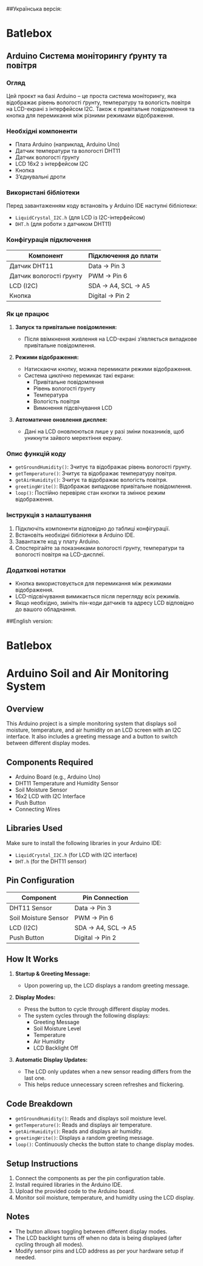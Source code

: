 ##Українська версія:
# Batlebox
## Arduino Система моніторингу ґрунту та повітря

### Огляд
Цей проєкт на базі Arduino – це проста система моніторингу, яка відображає рівень вологості ґрунту, температуру та вологість повітря на LCD-екрані з інтерфейсом I2C. Також є привітальне повідомлення та кнопка для перемикання між різними режимами відображення.

### Необхідні компоненти
- Плата Arduino (наприклад, Arduino Uno)
- Датчик температури та вологості DHT11
- Датчик вологості ґрунту
- LCD 16x2 з інтерфейсом I2C
- Кнопка
- З’єднувальні дроти

### Використані бібліотеки
Перед завантаженням коду встановіть у Arduino IDE наступні бібліотеки:
- `LiquidCrystal_I2C.h` (для LCD із I2C-інтерфейсом)
- `DHT.h` (для роботи з датчиком DHT11)

### Конфігурація підключення
| Компонент                | Підключення до плати  |
|--------------------------|----------------------|
| Датчик DHT11             | Data -> Pin 3        |
| Датчик вологості ґрунту  | PWM -> Pin 6        |
| LCD (I2C)                | SDA -> A4, SCL -> A5 |
| Кнопка                   | Digital -> Pin 2     |

### Як це працює
1. **Запуск та привітальне повідомлення:**
   - Після ввімкнення живлення на LCD-екрані з’являється випадкове привітальне повідомлення.

2. **Режими відображення:**
   - Натискаючи кнопку, можна перемикати режими відображення.
   - Система циклічно перемикає такі екрани:
     - Привітальне повідомлення
     - Рівень вологості ґрунту
     - Температура
     - Вологість повітря
     - Вимкнення підсвічування LCD

3. **Автоматичне оновлення дисплея:**
   - Дані на LCD оновлюються лише у разі зміни показників, щоб уникнути зайвого мерехтіння екрану.

### Опис функцій коду
- `getGroundHumidity()`: Зчитує та відображає рівень вологості ґрунту.
- `getTemperature()`: Зчитує та відображає температуру повітря.
- `getAirHumidity()`: Зчитує та відображає вологість повітря.
- `greetingWrite()`: Відображає випадкове привітальне повідомлення.
- `loop()`: Постійно перевіряє стан кнопки та змінює режим відображення.

### Інструкція з налаштування
1. Підключіть компоненти відповідно до таблиці конфігурації.
2. Встановіть необхідні бібліотеки в Arduino IDE.
3. Завантажте код у плату Arduino.
4. Спостерігайте за показниками вологості ґрунту, температури та вологості повітря на LCD-дисплеї.

### Додаткові нотатки
- Кнопка використовується для перемикання між режимами відображення.
- LCD-підсвічування вимикається після перегляду всіх режимів.
- Якщо необхідно, змініть пін-коди датчиків та адресу LCD відповідно до вашого обладнання.

##English version:
# Batlebox
 # Arduino Soil and Air Monitoring System

## Overview
This Arduino project is a simple monitoring system that displays soil moisture, temperature, and air humidity on an LCD screen with an I2C interface. It also includes a greeting message and a button to switch between different display modes.

## Components Required
- Arduino Board (e.g., Arduino Uno)
- DHT11 Temperature and Humidity Sensor
- Soil Moisture Sensor
- 16x2 LCD with I2C Interface
- Push Button
- Connecting Wires

## Libraries Used
Make sure to install the following libraries in your Arduino IDE:
- `LiquidCrystal_I2C.h` (for LCD with I2C interface)
- `DHT.h` (for the DHT11 sensor)

## Pin Configuration
| Component               | Pin Connection       |
|-------------------------|----------------------|
| DHT11 Sensor            | Data -> Pin 3        |
| Soil Moisture Sensor    | PWM -> Pin 6      |
| LCD (I2C)               | SDA -> A4, SCL -> A5 |
| Push Button             | Digital -> Pin 2     |

## How It Works
1. **Startup & Greeting Message:**
   - Upon powering up, the LCD displays a random greeting message.

2. **Display Modes:**
   - Press the button to cycle through different display modes.
   - The system cycles through the following displays:
     - Greeting Message
     - Soil Moisture Level
     - Temperature
     - Air Humidity
     - LCD Backlight Off

3. **Automatic Display Updates:**
   - The LCD only updates when a new sensor reading differs from the last one.
   - This helps reduce unnecessary screen refreshes and flickering.

## Code Breakdown
- `getGroundHumidity()`: Reads and displays soil moisture level.
- `getTemperature()`: Reads and displays air temperature.
- `getAirHumidity()`: Reads and displays air humidity.
- `greetingWrite()`: Displays a random greeting message.
- `loop()`: Continuously checks the button state to change display modes.

## Setup Instructions
1. Connect the components as per the pin configuration table.
2. Install required libraries in the Arduino IDE.
3. Upload the provided code to the Arduino board.
4. Monitor soil moisture, temperature, and humidity using the LCD display.

## Notes
- The button allows toggling between different display modes.
- The LCD backlight turns off when no data is being displayed (after cycling through all modes).
- Modify sensor pins and LCD address as per your hardware setup if needed.
